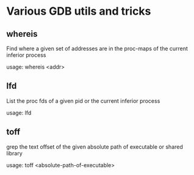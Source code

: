 # Various GDB utils and tricks

## whereis

Find where a given set of addresses are in the proc-maps
of the current inferior process

usage: whereis \<addr\>

## lfd

List the proc fds of a given pid or the current inferior
process

usage: lfd

## toff

grep the text offset of the given absolute path of executable or shared library

usage: toff \<absolute-path-of-executable\>
